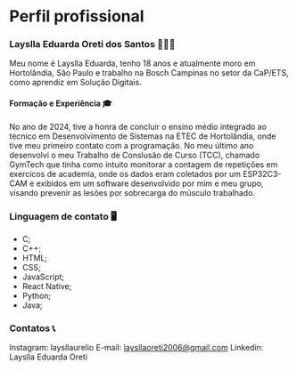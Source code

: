 # Perfil profissional

### Layslla Eduarda Oreti dos Santos 👩🏻‍🦰

Meu nome é Layslla Eduarda, tenho 18 anos e atualmente moro em Hortolândia, São Paulo e trabalho na Bosch Campinas no setor da CaP/ETS, como aprendiz em Solução Digitais.

#### Formação e Experiência 🎓
No ano de 2024, tive a honra de concluir o ensino médio integrado ao técnico em Desenvolvimento de Sistemas na ETEC de Hortolândia, onde tive meu primeiro contato com a programação. No meu último ano 
desenvolvi o meu Trabalho de Conslusão de Curso (TCC), chamado GymTech que tinha como intuito monitorar a contagem de repetições em exercícos de academia, onde os dados eram coletados por um ESP32C3-CAM e exibidos em um software desenvolvido por mim e meu grupo, visando prevenir as lesões por sobrecarga do músculo trabalhado.

### Linguagem de contato 🖥️
	
- C;
- C++;
- HTML;
- CSS;
- JavaScript;
- React Native;
- Python;
- Java;

### Contatos 📞
Instagram: laysllaurelio
E-mail: laysllaoreti2006@gmail.com
Linkedin: Layslla Eduarda Oreti


